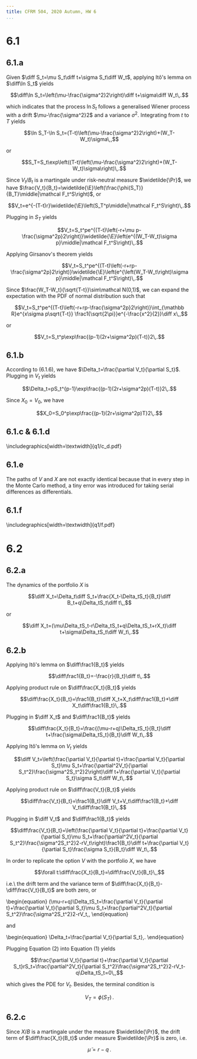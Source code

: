 ```yaml
---
title: CFRM 504, 2020 Autumn, HW 6
...
```


# 6.1

## 6.1.a

Given $\diff S_t=\mu S_t\diff t+\sigma S_t\diff W_t$, applying Itô's lemma on $\diff\ln S_t$ yields

$$\diff\ln S_t=\left(\mu-\frac{\sigma^2}2\right)\diff t+\sigma\diff W_t\,.$$

which indicates that the process $\ln S_t$ follows a generalised Wiener process with a drift $\mu-\frac{\sigma^2}2$ and a variance $\sigma^2$. Integrating from $t$ to $T$ yields

$$\ln S_T-\ln S_t=(T-t)\left(\mu-\frac{\sigma^2}2\right)+(W_T-W_t)\sigma\,,$$

or

$$S_T=S_t\exp\left((T-t)\left(\mu-\frac{\sigma^2}2\right)+(W_T-W_t)\sigma\right)\,.$$

Since $V_t/B_t$ is a martingale under risk-neutral measure $\widetilde{\Pr}$, we have $\frac{V_t}{B_t}=\widetilde{\E}\left(\frac{\phi(S_T)}{B_T}\middle|\mathcal F_t^S\right)$, or

$$V_t=e^{-(T-t)r}\widetilde{\E}\left(S_T^p\middle|\mathcal F_t^S\right)\,.$$

Plugging in $S_T$ yields

$$V_t=S_t^pe^{(T-t)\left(-r+\mu p-\frac{\sigma^2p}2\right)}\widetilde{\E}\left(e^{(W_T-W_t)\sigma p}\middle|\mathcal F_t^S\right)\,.$$

Applying Girsanov's theorem yields

$$V_t=S_t^pe^{(T-t)\left(-r+rp-\frac{\sigma^2p}2\right)}\widetilde{\E}\left(e^{\left(W_T-W_t\right)\sigma p}\middle|\mathcal F_t^S\right)\,.$$

Since $\frac{W_T-W_t}{\sqrt{T-t}}\sim\mathcal N(0,1)$, we can expand the expectation with the PDF of normal distribution such that

$$V_t=S_t^pe^{(T-t)\left(-r+rp-\frac{\sigma^2p}2\right)}\int_{\mathbb R}e^{x\sigma p\sqrt{T-t}}
\frac1{\sqrt{2\pi}}e^{-\frac{x^2}{2}}\diff x\,,$$

or

$$V_t=S_t^p\exp\frac{(p-1)(2r+\sigma^2p)(T-t)}2\,.$$

## 6.1.b

According to (6.1.6), we have $\Delta_t=\frac{\partial V_t}{\partial S_t}$. Plugging in $V_t$ yields

$$\Delta_t=pS_t^{p-1}\exp\frac{(p-1)(2r+\sigma^2p)(T-t)}2\,.$$

Since $X_0=V_0$, we have

$$X_0=S_0^p\exp\frac{(p-1)(2r+\sigma^2p)T}2\,.$$

## 6.1.c & 6.1.d

\includegraphics[width=\textwidth]{q1/c_d.pdf}

## 6.1.e

The paths of $V$ and $X$ are not exactly identical because that in every step in the Monte Carlo method, a tiny error was introduced for taking serial differences as differentials.

## 6.1.f

\includegraphics[width=\textwidth]{q1/f.pdf}

# 6.2

## 6.2.a

The dynamics of the portfolio $X$ is

$$\diff X_t=\Delta_t\diff S_t+\frac{X_t-\Delta_tS_t}{B_t}\diff B_t+q\Delta_tS_t\diff t\,,$$

or

$$\diff X_t=(\mu\Delta_tS_t-r\Delta_tS_t+q\Delta_tS_t+rX_t)\diff t+\sigma\Delta_tS_t\diff W_t\,.$$

## 6.2.b

Applying Itô's lemma on $\diff\frac1{B_t}$ yields

$$\diff\frac1{B_t}=-\frac{r}{B_t}\diff t\,.$$

Applying product rule on $\diff\frac{X_t}{B_t}$ yields

$$\diff\frac{X_t}{B_t}=\frac1{B_t}\diff X_t+X_t\diff\frac1{B_t}+\diff X_t\diff\frac1{B_t}\,.$$

Plugging in $\diff X_t$ and $\diff\frac1{B_t}$ yields

$$\diff\frac{X_t}{B_t}=\frac{(\mu-r+q)\Delta_tS_t}{B_t}\diff t+\frac{\sigma\Delta_tS_t}{B_t}\diff W_t\,.$$

Applying Itô's lemma on $V_t$ yields

$$\diff V_t=\left(\frac{\partial V_t}{\partial t}+\frac{\partial V_t}{\partial S_t}\mu S_t+\frac{\partial^2V_t}{\partial S_t^2}\frac{\sigma^2S_t^2}2\right)\diff t+\frac{\partial V_t}{\partial S_t}\sigma S_t\diff W_t\,.$$

Applying product rule on $\diff\frac{V_t}{B_t}$ yields

$$\diff\frac{V_t}{B_t}=\frac1{B_t}\diff V_t+V_t\diff\frac1{B_t}+\diff V_t\diff\frac1{B_t}\,.$$

Plugging in $\diff V_t$ and $\diff\frac1{B_t}$ yields

$$\diff\frac{V_t}{B_t}=\left(\frac{\partial V_t}{\partial t}+\frac{\partial V_t}{\partial S_t}\mu S_t+\frac{\partial^2V_t}{\partial S_t^2}\frac{\sigma^2S_t^2}2-rV_t\right)\frac1{B_t}\diff t+\frac{\partial V_t}{\partial S_t}\frac{\sigma S_t}{B_t}\diff W_t\,.$$

In order to replicate the option $V$ with the portfolio $X$, we have

$$\forall t:\diff\frac{X_t}{B_t}=\diff\frac{V_t}{B_t}\,,$$

i.e.\ the drift term and the variance term of $\diff\frac{X_t}{B_t}-\diff\frac{V_t}{B_t}$ are both zero, or

\begin{equation}
(\mu-r+q)\Delta_tS_t=\frac{\partial V_t}{\partial t}+\frac{\partial V_t}{\partial S_t}\mu S_t+\frac{\partial^2V_t}{\partial S_t^2}\frac{\sigma^2S_t^2}2-rV_t\,,
\end{equation}

and

\begin{equation}
\Delta_t=\frac{\partial V_t}{\partial S_t}\,.
\end{equation}

Plugging Equation (2) into Equation (1) yields

$$\frac{\partial V_t}{\partial t}+\frac{\partial V_t}{\partial S_t}rS_t+\frac{\partial^2V_t}{\partial S_t^2}\frac{\sigma^2S_t^2}2-rV_t-q\Delta_tS_t=0\,,$$

which gives the PDE for $V_t$. Besides, the terminal condition is

$$V_T=\phi(S_T)\,.$$

## 6.2.c

Since $X/B$ is a martingale under the measure $\widetilde{\Pr}$, the drift term of $\diff\frac{X_t}{B_t}$ under measure $\widetilde{\Pr}$ is zero, i.e.

$$\widetilde\mu=r-q\,.$$
